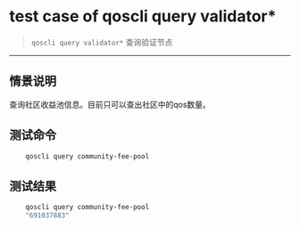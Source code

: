 # test case of qoscli query validator*

> `qoscli query validator*` 查询验证节点

---

## 情景说明

查询社区收益池信息。目前只可以查出社区中的qos数量。

## 测试命令

```bash
    qoscli query community-fee-pool
```

## 测试结果

```bash
    qoscli query community-fee-pool
    "691037883"

```
